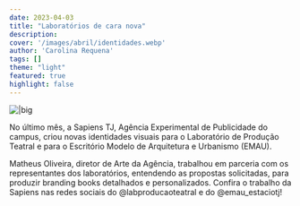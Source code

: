 ```yaml
---
date: 2023-04-03
title: "Laboratórios de cara nova"
description: 
cover: '/images/abril/identidades.webp'
author: 'Carolina Requena'
tags: []
theme: "light"
featured: true
highlight: false
---
```

![|big](/images/abril/identidades.webp)

No último mês, a Sapiens TJ, Agência Experimental de Publicidade do campus, criou novas identidades visuais para o Laboratório de Produção Teatral e para o Escritório Modelo de Arquitetura e Urbanismo (EMAU). 

Matheus Oliveira, diretor de Arte da Agência, trabalhou em parceria com os representantes dos laboratórios, entendendo as propostas solicitadas, para produzir branding books detalhados e personalizados. Confira o trabalho da Sapiens nas redes sociais do @labproducaoteatral e do @emau_estaciotj!